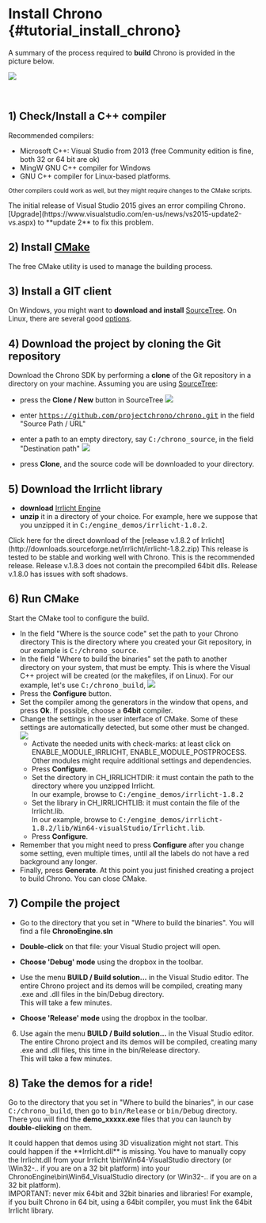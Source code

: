 Install Chrono {#tutorial_install_chrono}
==========================


A summary of the process required to **build** Chrono is provided in the picture below. 

![](http://www.projectchrono.org/assets/manual/Pic_build_ce.png)

<br>

## 1) Check/Install a C++ compiler

Recommended compilers:
- Microsoft C++: Visual Studio from 2013 (free Community edition is fine, both 32 or 64 bit are ok)
- MingW GNU C++ compiler for Windows
- GNU C++ compiler for Linux-based platforms.

<small>Other compilers could work as well, but they might require changes to the CMake scripts.</small>

<div class="ce-danger">
The initial release of Visual Studio 2015 gives an 
error compiling Chrono. [Upgrade](https://www.visualstudio.com/en-us/news/vs2015-update2-vs.aspx) to 
**update 2** to fix this problem.
</div>


## 2) Install [CMake](http://www.cmake.org/cmake/resources/software.html)

The free CMake utility is used to manage the building process.


## 3) Install a GIT client

On Windows, you might want to **download and install** [SourceTree](http://www.sourcetreeapp.com/). 
On Linux, there are several good [options](https://git-scm.com/download/gui/linux).


## 4) Download the project by cloning the Git repository

Download the Chrono SDK by performing a **clone** of the Git repository in a directory on your machine. 
Assuming you are using [SourceTree](http://www.sourcetreeapp.com/):

-  press the **Clone / New** button in SourceTree 
   ![](http://www.projectchrono.org/assets/manual/Install_ST1.gif)
   
-  enter <tt>https://github.com/projectchrono/chrono.git</tt> in the field "Source Path / URL"

-  enter a path to an empty directory, say <tt>C:/chrono_source</tt>, in the field "Destination path" 
   ![](http://www.projectchrono.org/assets/manual/Install_ST2.gif)
   
-  press **Clone**, and the source code will be downloaded to your directory.

## 5) Download the Irrlicht library

- **download** [Irrlicht Engine](http://irrlicht.sourceforge.net/downloads.html) 
- **unzip** it in a directory of your choice. For example, here we suppose that you unzipped it in <tt>C:/engine_demos/irrlicht-1.8.2</tt>.

<div class="ce-warning"> 
Click here for the direct download of the 
[release v.1.8.2 of Irrlicht](http://downloads.sourceforge.net/irrlicht/irrlicht-1.8.2.zip)
This release is tested to be stable and working well with Chrono. This is the recommended release.   
Release v.1.8.3 does not contain the precompiled 64bit dlls.  
Release v.1.8.0 has issues with soft shadows.
</div> 



## 6) Run CMake

Start the CMake tool to configure the build. 

-  In the field "Where is the source code" set the path to your Chrono directory 
   This is the directory where you created your Git repository, in our example is <tt>C:/chrono_source</tt>. 
-  In the field "Where to build the binaries" set the path to another directory on your system, 
   that must be empty. This is where the Visual C++ project will be created (or the makefiles, if on Linux). 
   For our example, let's use <tt>C:/chrono_build</tt>, 
   ![](http://www.projectchrono.org/assets/manual/Install_5.gif)
-  Press the **Configure** button.
-  Set the compiler among the generators in the window that opens, and press **Ok**. 
   If possible, choose a **64bit** compiler.
-  Change the settings in the user interface of CMake.
   Some of these settings are automatically detected, but some other must be changed. 
   ![](http://www.projectchrono.org/assets/manual/Install_7.gif)
   - Activate the needed units with check-marks: at least click on ENABLE_MODULE_IRRLICHT, ENABLE_MODULE_POSTPROCESS. 
     Other modules might require additional settings and dependencies. 
   - Press **Configure**.
   - Set the directory in CH_IRRLICHTDIR: it must contain the path to the directory where you unzipped Irrlicht.  
     In our example, browse to <tt>C:/engine_demos/irrlicht-1.8.2</tt>
   - Set the library in CH_IRRLICHTLIB: it must contain the file of the Irrlicht.lib.  
     In our example, browse to <tt>C:/engine_demos/irrlicht-1.8.2/lib/Win64-visualStudio/Irrlicht.lib</tt>.
   - Press **Configure**.
-  Remember that you might need to press **Configure** after you change some setting, even multiple times,
   until all the labels do not have a red background any longer. 
-  Finally, press **Generate**.
At this point you just finished creating a project to build Chrono. You can close CMake.

## 7) Compile the project

-  Go to the directory that you set in "Where to build the binaries". You will find a file **ChronoEngine.sln**

-  **Double-click** on that file: your Visual Studio project will open.

-  **Choose 'Debug' mode** using the dropbox in the toolbar.
 
-  Use the menu **BUILD / Build solution...** in the Visual Studio editor. The entire Chrono project
   and its demos will be compiled, creating many .exe and .dll files in the bin/Debug directory.  
   This will take a few minutes.

-  **Choose 'Release' mode** using the dropbox in the toolbar.
 
6. Use again the menu **BUILD / Build solution...** in the Visual Studio editor. The entire Chrono project
   and its demos will be compiled, creating many .exe and .dll files, this time in the bin/Release directory.   
   This will take a few minutes.
   
   
## 8) Take the demos for a ride!

Go to the directory that you set in "Where to build the binaries", 
in our case  <tt>C:/chrono_build</tt>, then 
go to <tt>bin/Release</tt> or <tt>bin/Debug</tt> directory. There you will find the **demo_xxxxx.exe** files that you can launch by **double-clicking** on them.


<div class="ce-info">
It could happen that demos using 3D visualization might not start. This could happen if the **Irrlicht.dll** is missing.  
You have to manually copy the Irrlicht.dll from your Irrlicht \bin\Win64-VisualStudio directory (or \Win32-.. if you are on a 32 bit platform) into your ChronoEngine\bin\Win64_VisualStudio directory (or \Win32-.. if you are on a 32 bit platform).
</div>

<div class="ce-danger">
IMPORTANT: never mix 64bit and 32bit binaries and libraries! 
For example, if you built Chrono in 64 bit, using a 64bit compiler, you must link the 64bit Irrlicht library.  
</div>

